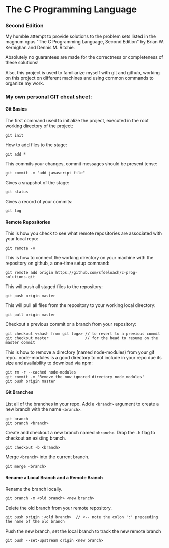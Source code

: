 # The C Programming Language
### Second Edition

My humble attempt to provide solutions to the problem sets listed in the magnum opus "The C Programming Language, Second Edition" by Brian W. Kernighan and Dennis M. Ritchie.

Absolutely no guarantees are made for the correctness or completeness of these
solutions!

Also, this project is used to familiarize myself with git and github, working on this project on different machines and using common commands to organize my work.

### My own personal GIT cheat sheet:

#### Git Basics

The first command used to initialize the project, executed in the root working directory of the project:

    git init
 
How to add files to the stage:

    git add *
 
This commits your changes, commit messages should be present tense:

    git commit -m "add javascript file"

Gives a snapshot of the stage:

    git status

Gives a record of your commits:

    git log

#### Remote Repositories

This is how you check to see what remote repositories are associated with your local repo:

    git remote -v

This is how to connect the working directory on your machine with the repository on github, a one-time setup command:

    git remote add origin https://github.com/sfdeloach/c-prog-solutions.git

This will push all staged files to the repository:

    git push origin master

This will pull all files from the repository to your working local directory:

    git pull origin master

Checkout a previous commit or a branch from your repository:

    git checkout <<hash from git log>> // to revert to a previous commit
    git checkout master                // for the head to resume on the master commit

This is how to remove a directory (named node-modules) from your git repo...node-modules is a good directory to not include in your repo due its size and availability to download via npm:

    git rm -r --cached node-modules
    git commit -m 'Remove the now ignored directory node_modules'
    git push origin master

#### Git Branches

List all of the branches in your repo. Add a `<branch>` argument to create a new branch with the name `<branch>`.

    git branch
    git branch <branch>

Create and checkout a new branch named `<branch>`. Drop the `-b` flag to checkout an existing branch.

    git checkout -b <branch>
    
Merge `<branch>` into the current branch.

    git merge <branch>

#### Rename a Local Branch and a Remote Branch

Rename the branch locally.

    git branch -m <old branch> <new branch>
    
Delete the old branch from your remote repository.

    git push origin :<old branch>  // <-- note the colon ':' preceeding the name of the old branch
    
Push the new branch, set the local branch to track the new remote branch

    git push --set-upstream origin <new branch>
